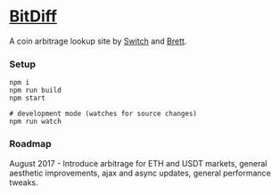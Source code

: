 # [BitDiff](https://bitdiff.net)
A coin arbitrage lookup site by [Switch](https://twitter.com/SwitchLove) and [Brett](https://twitter.com/zksnarky).

### Setup
```
npm i
npm run build
npm start

# development mode (watches for source changes)
npm run watch
```

### Roadmap
August 2017 - Introduce arbitrage for ETH and USDT markets, general aesthetic improvements, ajax and async updates, general performance tweaks.
